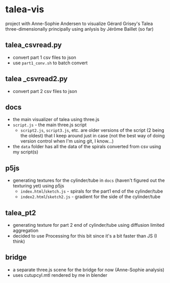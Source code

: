 # talea-vis

project with Anne-Sophie Andersen to visualize Gérard Grisey's Talea three-dimensionally principally using anlysis by Jérôme Baillet (so far)

## talea_csvread.py
- convert part 1 csv files to json
- use `part1_conv.sh` to batch convert

## talea _csvread2.py
- convert part 2 csv files to json

## docs
- the main visualizer of talea using three.js
- `script.js` - the main three.js script
    - `script2.js`, `script3.js`, etc. are older versions of the script (2 being the oldest) that I keep around just in case (not the best way of doing version control when I'm using git, I know...)
- the `data` folder has all the data of the spirals converted from csv using my script(s)   
  
## p5js
- generating textures for the cylinder/tube in `docs` (haven't figured out the texturing yet) using p5js
    - `index.html`/`sketch.js` - spirals for the part1 end of the cylinder/tube
    - `index2.html`/`sketch2.js` - gradient for the side of the cylinder/tube

## talea_pt2
- generating texture for part 2 end of cylinder/tube using diffusion limited aggregation
- decided to use Processing for this bit since it's a bit faster than JS (I think)

## bridge
- a separate three.js scene for the bridge for now (Anne-Sophie analysis)
- uses cutupcyl.mtl rendered by me in blender
